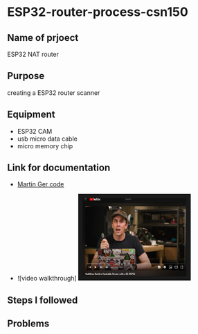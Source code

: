 # ESP32-router-process-csn150

## Name of prjoect 
ESP32 NAT router

## Purpose
creating a ESP32 router scanner

## Equipment 
+ ESP32 CAM 
+ usb micro data cable
+ micro memory chip

## Link for documentation
+  [Martin Ger code](https://github.com/martin-ger/esp32_nat_router)
 
+ ![video walkthrough]
<a href="http://www.youtube.com/watch?feature=player_embedded&v=41Lymi6rXA8&list=PLLikBZAto8K7zrkQQYOfoY9404SBhXeQr
" target="_blank"><img src="https://github.com/samlora704/ESP32-router-process-csn150/blob/main/Martin%20Ger%20youtube.jpg" 
alt="IMAGE ALT TEXT HERE" width="240" height="180" border="10" /></a>

## Steps I followed

## Problems
